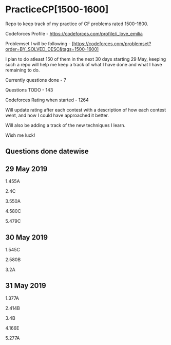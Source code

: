 # PracticeCP[1500-1600]

Repo to keep track of my practice of CF problems rated 1500-1600.

Codeforces Profile - https://codeforces.com/profile/i_love_emilia

Problemset I will be following - [https://codeforces.com/problemset?order=BY_SOLVED_DESC&tags=1500-1600]

I plan to do atleast 150 of them in the next 30 days starting 29 May, keeping such a repo will help me keep a track of what I have done and what I have remaining to do.

Currently questions done - 7


Questions TODO - 143

Codeforces Rating when started - 1264


Will update rating after each contest with a description of how each contest went, and how I could have approached it better.


Will also be adding a track of the new techniques I learn.
 
Wish me luck!

## Questions done datewise


## 29 May 2019


1.455A


2.4C


3.550A


4.580C


5.479C

## 30 May 2019
1.545C


2.580B



3.2A


## 31 May 2019

1.377A

2.414B

3.4B

4.166E

5.277A


